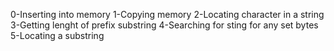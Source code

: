 0-Inserting into memory
1-Copying memory
2-Locating character in a string
3-Getting lenght of prefix substring
4-Searching for sting for any set bytes
5-Locating a substring
